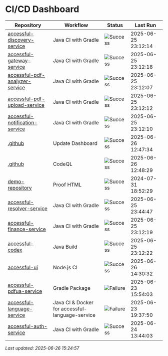 # CI/CD Dashboard

| Repository | Workflow | Status | Last Run |
| ---------- | -------- | ------ | -------- |
| [accessful-discovery-service](https://github.com/Accessful-AI/accessful-discovery-service) | Java CI with Gradle | ![Success](https://img.shields.io/badge/Success-brightgreen) | 2025-06-25 23:12:14 |
| [accessful-gateway-service](https://github.com/Accessful-AI/accessful-gateway-service) | Java CI with Gradle | ![Success](https://img.shields.io/badge/Success-brightgreen) | 2025-06-25 23:12:18 |
| [accessful-pdf-analyzer-service](https://github.com/Accessful-AI/accessful-pdf-analyzer-service) | Java CI with Gradle | ![Success](https://img.shields.io/badge/Success-brightgreen) | 2025-06-25 23:12:07 |
| [accessful-pdf-upload-service](https://github.com/Accessful-AI/accessful-pdf-upload-service) | Java CI with Gradle | ![Success](https://img.shields.io/badge/Success-brightgreen) | 2025-06-25 23:12:12 |
| [accessful-notification-service](https://github.com/Accessful-AI/accessful-notification-service) | Java CI with Gradle | ![Success](https://img.shields.io/badge/Success-brightgreen) | 2025-06-25 23:12:10 |
| [.github](https://github.com/Accessful-AI/.github) | Update Dashboard | ![Success](https://img.shields.io/badge/Success-brightgreen) | 2025-06-26 12:47:34 |
| [.github](https://github.com/Accessful-AI/.github) | CodeQL | ![Success](https://img.shields.io/badge/Success-brightgreen) | 2025-06-26 12:48:29 |
| [demo-repository](https://github.com/Accessful-AI/demo-repository) | Proof HTML | ![Success](https://img.shields.io/badge/Success-brightgreen) | 2024-07-31 18:52:29 |
| [accessful-resolver-service](https://github.com/Accessful-AI/accessful-resolver-service) | Java CI with Gradle | ![Success](https://img.shields.io/badge/Success-brightgreen) | 2025-06-25 23:44:47 |
| [accessful-finance-service](https://github.com/Accessful-AI/accessful-finance-service) | Java CI with Gradle | ![Success](https://img.shields.io/badge/Success-brightgreen) | 2025-06-25 23:12:19 |
| [accessful-codex](https://github.com/Accessful-AI/accessful-codex) | Java Build | ![Success](https://img.shields.io/badge/Success-brightgreen) | 2025-06-25 23:12:22 |
| [accessful-ui](https://github.com/Accessful-AI/accessful-ui) | Node.js CI | ![Success](https://img.shields.io/badge/Success-brightgreen) | 2025-06-26 14:30:32 |
| [accessful-pdfua-service](https://github.com/Accessful-AI/accessful-pdfua-service) | Gradle Package | ![Failure](https://img.shields.io/badge/Failure-red) | 2025-06-23 15:54:03 |
| [accessful-language-service](https://github.com/Accessful-AI/accessful-language-service) | Java CI & Docker for accessful-language-service | ![Failure](https://img.shields.io/badge/Failure-red) | 2025-06-23 19:37:50 |
| [accessful-auth-service](https://github.com/Accessful-AI/accessful-auth-service) | Java CI with Gradle | ![Success](https://img.shields.io/badge/Success-brightgreen) | 2025-06-24 13:44:03 |


*Last updated: 2025-06-26 15:24:57*